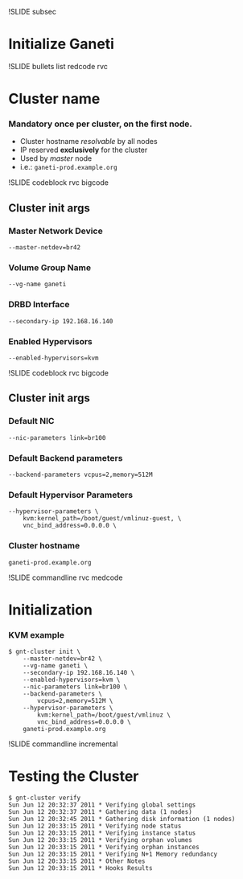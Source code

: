 !SLIDE subsec

# Initialize Ganeti

!SLIDE bullets list redcode rvc

# Cluster name

### **Mandatory** once per cluster, on the first node.

* Cluster hostname _resolvable_ by all nodes
* IP reserved **exclusively** for the cluster
* Used by _master_ node
* i.e.: ``ganeti-prod.example.org``

!SLIDE codeblock rvc bigcode

## Cluster init args

### Master Network Device

    --master-netdev=br42

### Volume Group Name

    --vg-name ganeti

### DRBD Interface

    --secondary-ip 192.168.16.140

### Enabled Hypervisors

    --enabled-hypervisors=kvm

!SLIDE codeblock rvc bigcode

## Cluster init args

### Default NIC

    --nic-parameters link=br100

### Default Backend parameters

    --backend-parameters vcpus=2,memory=512M

### Default Hypervisor Parameters

    --hypervisor-parameters \
        kvm:kernel_path=/boot/guest/vmlinuz-guest, \
        vnc_bind_address=0.0.0.0 \

### Cluster hostname

    ganeti-prod.example.org

!SLIDE commandline rvc medcode

# Initialization

### KVM example

    $ gnt-cluster init \
        --master-netdev=br42 \
        --vg-name ganeti \
        --secondary-ip 192.168.16.140 \
        --enabled-hypervisors=kvm \
        --nic-parameters link=br100 \
        --backend-parameters \
            vcpus=2,memory=512M \
        --hypervisor-parameters \
            kvm:kernel_path=/boot/guest/vmlinuz \
            vnc_bind_address=0.0.0.0 \
        ganeti-prod.example.org

!SLIDE commandline incremental

# Testing the Cluster

    $ gnt-cluster verify
    Sun Jun 12 20:32:37 2011 * Verifying global settings
    Sun Jun 12 20:32:37 2011 * Gathering data (1 nodes)
    Sun Jun 12 20:32:45 2011 * Gathering disk information (1 nodes)
    Sun Jun 12 20:33:15 2011 * Verifying node status
    Sun Jun 12 20:33:15 2011 * Verifying instance status
    Sun Jun 12 20:33:15 2011 * Verifying orphan volumes
    Sun Jun 12 20:33:15 2011 * Verifying orphan instances
    Sun Jun 12 20:33:15 2011 * Verifying N+1 Memory redundancy
    Sun Jun 12 20:33:15 2011 * Other Notes
    Sun Jun 12 20:33:15 2011 * Hooks Results

